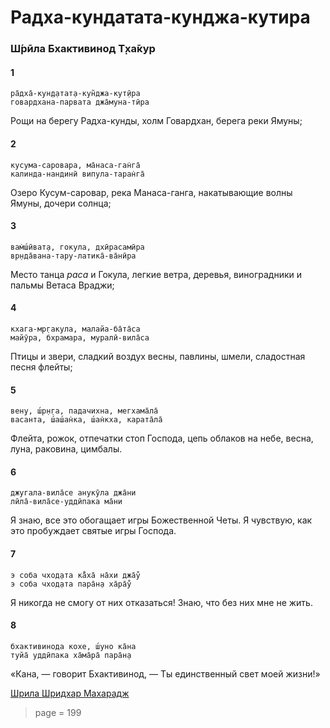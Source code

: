 # Радха-кундатата-кунджа-кутира

### Ш́рӣла Бхактивинод Т̣ха̄кур

#### 1

    ра̄дха̄-кун̣д̣атат̣а-кун̃джа-кут̣ӣра
    говардхана-парвата джа̄муна-тӣра

Рощи на берегу Радха-кунды, холм Говардхан, берега реки Ямуны;

#### 2

    кусума-саровара, ма̄наса-ган̇га̄
    калинда-нандинӣ випула-таран̇га̄

Озеро Кусум-саровар, река Манаса-ганга, накатывающие волны Ямуны, дочери солнца;

#### 3

    вам̇ш́ӣват̣а, гокула, дхӣрасамӣра
    вр̣нда̄вана-тару-латика̄-ва̄нӣра

Место танца *раса* и Гокула, легкие ветра, деревья, виноградники и пальмы Ветаса Враджи;

#### 4

    кхага-мр̣гакула, малайа-ба̄та̄са
    майӯра, бхрамара, муралӣ-вила̄са

Птицы и звери, сладкий воздух весны, павлины, шмели, сладостная песня флейты;

#### 5

    вен̣у, ш́р̣н̣га, падачихна, мегхама̄ла̄
    васанта, ш́аш́ан̇ка, ш́ан̇кха, карата̄ла̄

Флейта, рожок, отпечатки стоп Господа, цепь облаков на небе, весна, луна, раковина, цимбалы.

#### 6

    джугала-вила̄се анукӯла джа̄ни
    лӣла̄-вила̄се-уддӣпака ма̄ни

Я знаю, все это обогащает игры Божественной Четы. Я чувствую, как это пробуждает святые игры Господа.

#### 7

    э соба чход̣ата ка̄̐ха̄ на̄хи джа̄у̐
    э соба чход̣ата пара̄н̣а ха̄ра̄у̐

Я никогда не смогу от них отказаться! Знаю, что без них мне не жить.

#### 8

    бхактивинода кохе, ш́уно ка̄на
    туйа̄ уддӣпака ха̄ма̄ра̄ пара̄н̣а

«Кана, — говорит Бхактивинод, — Ты единственный свет моей жизни!»

[Шрила Шридхар Махарадж](https://soundcloud.com/bharatimaharaj/sridhar-maharaj-and-govinda-5)


> page = 199